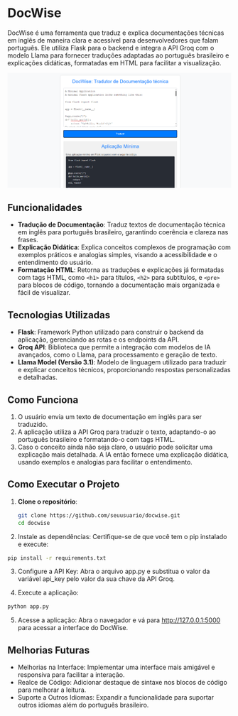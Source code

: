 # DocWise

DocWise é uma ferramenta que traduz e explica documentações técnicas em inglês de maneira clara e acessível para desenvolvedores que falam português. Ele utiliza Flask para o backend e integra a API Groq com o modelo Llama para fornecer traduções adaptadas ao português brasileiro e explicações didáticas, formatadas em HTML para facilitar a visualização.

![alt text](image.png)

## Funcionalidades

- **Tradução de Documentação**: Traduz textos de documentação técnica em inglês para português brasileiro, garantindo coerência e clareza nas frases.
- **Explicação Didática**: Explica conceitos complexos de programação com exemplos práticos e analogias simples, visando a acessibilidade e o entendimento do usuário.
- **Formatação HTML**: Retorna as traduções e explicações já formatadas com tags HTML, como `<h1>` para títulos, `<h2>` para subtítulos, e `<pre>` para blocos de código, tornando a documentação mais organizada e fácil de visualizar.

## Tecnologias Utilizadas

- **Flask**: Framework Python utilizado para construir o backend da aplicação, gerenciando as rotas e os endpoints da API.
- **Groq API**: Biblioteca que permite a integração com modelos de IA avançados, como o Llama, para processamento e geração de texto.
- **Llama Model (Versão 3.1)**: Modelo de linguagem utilizado para traduzir e explicar conceitos técnicos, proporcionando respostas personalizadas e detalhadas.

## Como Funciona

1. O usuário envia um texto de documentação em inglês para ser traduzido.
2. A aplicação utiliza a API Groq para traduzir o texto, adaptando-o ao português brasileiro e formatando-o com tags HTML.
3. Caso o conceito ainda não seja claro, o usuário pode solicitar uma explicação mais detalhada. A IA então fornece uma explicação didática, usando exemplos e analogias para facilitar o entendimento.

## Como Executar o Projeto

1. **Clone o repositório**:
   
   ```bash
   git clone https://github.com/seuusuario/docwise.git
   cd docwise
   ```

2. Instale as dependências: Certifique-se de que você tem o pip instalado e execute:

```bash
pip install -r requirements.txt
```
3. Configure a API Key: Abra o arquivo app.py e substitua o valor da variável api_key pelo valor da sua chave da API Groq.

4. Execute a aplicação:

```bash
python app.py
```

5. Acesse a aplicação: Abra o navegador e vá para http://127.0.0.1:5000 para acessar a interface do DocWise.

## Melhorias Futuras
* Melhorias na Interface: Implementar uma interface mais amigável e responsiva para facilitar a interação.
* Realce de Código: Adicionar destaque de sintaxe nos blocos de código para melhorar a leitura.
* Suporte a Outros Idiomas: Expandir a funcionalidade para suportar outros idiomas além do português brasileiro.
